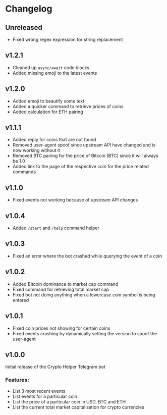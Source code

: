 # Changelog

## Unreleased
- Fixed wrong regex expression for string replacement

## v1.2.1
- Cleaned up `async/await` code blocks
- Added missing emoji to the latest events

## v1.2.0
- Added emoji to beautify some text
- Added a quicker command to retrieve prices of coins
- Added calculation for ETH pairing

## v1.1.1
- Added reply for coins that are not found
- Removed user-agent spoof since upstream API have changed and is now working without it
- Removed BTC pairing for the price of Bitcoin (BTC) since it will always be 1.0 
- Added link to the page of the respective coin for the price related commands

## v1.1.0
- Fixed events not working because of upstream API changes

## v1.0.4
- Added `/start` and `/help` command helper

## v1.0.3
- Fixed an error where the bot crashed while querying the event of a coin

## v1.0.2
- Added Bitcoin dominance to market cap command
- Fixed command for retrieving total market cap
- Fixed bot not doing anything when a lowercase coin symbol is being entered

## v1.0.1
- Fixed coin prices not showing for certain coins
- Fixed events crashing by dynamically setting the version to spoof the user-agent

## v1.0.0
Initial release of the Crypto Helper Telegram bot

### Features:
- List 3 most recent events
- List events for a particular coin
- List the price of a particular coin in USD, BTC and ETH
- List the current total market capitalisation for crypto currencies